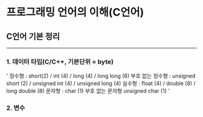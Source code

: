 # 프로그래밍 언어의 이해(C언어)
## C언어 기본 정리

------

### 1. 데이터 타입(C/C++, 기본단위 = byte)
'
정수형 : short(2) / int (4) / long (4) / long long (8)
부호 없는 정수형 : unsigned short (2) / unsigned int (4) / unsigned long (4)
실수형 : float (4) / double (8) / long double (8)
문자형 : char (1)
부호 없는 문자형 unsigned char (1)
'

### 2. 변수 

